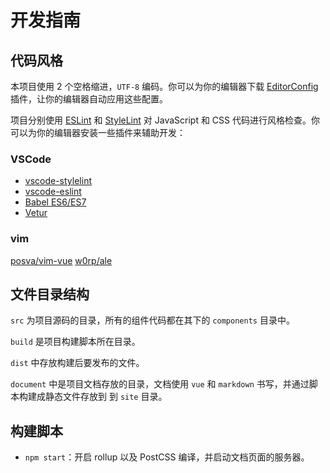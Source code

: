 #  开发指南

## 代码风格

本项目使用 2 个空格缩进，`UTF-8` 编码。你可以为你的编辑器下载 [EditorConfig](http://editorconfig.org/) 插件，让你的编辑器自动应用这些配置。

项目分别使用 [ESLint](https://eslint.org/) 和 [StyleLint](https://stylelint.io/) 对 JavaScript 和 CSS 代码进行风格检查。你可以为你的编辑器安装一些插件来辅助开发：

### VSCode

* [vscode-stylelint](https://marketplace.visualstudio.com/items?itemName=shinnn.stylelint)
* [vscode-eslint](https://marketplace.visualstudio.com/items?itemName=dbaeumer.vscode-eslint)
* [Babel ES6/ES7](https://marketplace.visualstudio.com/items?itemName=dzannotti.vscode-babel-coloring)
* [Vetur](https://marketplace.visualstudio.com/items?itemName=octref.vetur)

### vim
[posva/vim-vue](https://github.com/posva/vim-vue)
[w0rp/ale](https://github.com/w0rp/ale)

## 文件目录结构

`src` 为项目源码的目录，所有的组件代码都在其下的 `components` 目录中。

`build` 是项目构建脚本所在目录。

`dist` 中存放构建后要发布的文件。

`document` 中是项目文档存放的目录，文档使用 `vue` 和 `markdown` 书写，并通过脚本构建成静态文件存放到 到 `site` 目录。

## 构建脚本

* `npm start`：开启 rollup 以及 PostCSS 编译，并启动文档页面的服务器。
